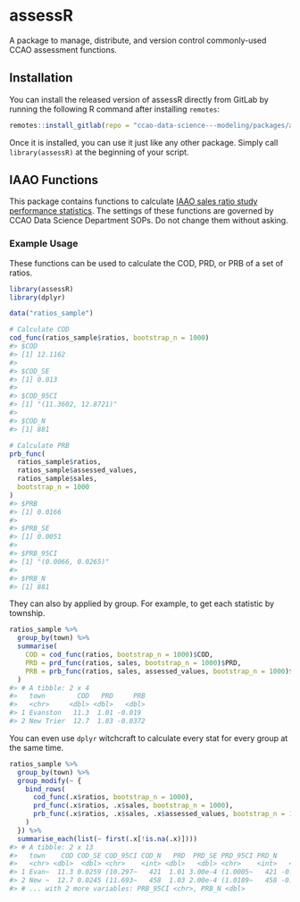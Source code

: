 
<!-- README.md is generated from README.Rmd. Please edit that file -->

# assessR

A package to manage, distribute, and version control commonly-used CCAO
assessment functions.

## Installation

You can install the released version of assessR directly from GitLab by
running the following R command after installing `remotes`:

``` r
remotes::install_gitlab(repo = "ccao-data-science---modeling/packages/assessR")
```

Once it is installed, you can use it just like any other package. Simply
call `library(assessR)` at the beginning of your script.

## IAAO Functions

This package contains functions to calculate [IAAO sales ratio study
performance
statistics](https://www.iaao.org/media/standards/Standard_on_Ratio_Studies.pdf).
The settings of these functions are governed by CCAO Data Science
Department SOPs. Do not change them without asking.

### Example Usage

These functions can be used to calculate the COD, PRD, or PRB of a set
of ratios.

``` r
library(assessR)
library(dplyr)

data("ratios_sample")

# Calculate COD
cod_func(ratios_sample$ratios, bootstrap_n = 1000)
#> $COD
#> [1] 12.1162
#> 
#> $COD_SE
#> [1] 0.013
#> 
#> $COD_95CI
#> [1] "(11.3602, 12.8721)"
#> 
#> $COD_N
#> [1] 881

# Calculate PRB
prb_func(
  ratios_sample$ratios,
  ratios_sample$assessed_values,
  ratios_sample$sales,
  bootstrap_n = 1000
)
#> $PRB
#> [1] 0.0166
#> 
#> $PRB_SE
#> [1] 0.0051
#> 
#> $PRB_95CI
#> [1] "(0.0066, 0.0265)"
#> 
#> $PRB_N
#> [1] 881
```

They can also by applied by group. For example, to get each statistic by
township.

``` r
ratios_sample %>%
  group_by(town) %>%
  summarise(
    COD = cod_func(ratios, bootstrap_n = 1000)$COD,
    PRD = prd_func(ratios, sales, bootstrap_n = 1000)$PRD,
    PRB = prb_func(ratios, sales, assessed_values, bootstrap_n = 1000)$PRB
  )
#> # A tibble: 2 x 4
#>   town        COD   PRD     PRB
#>   <chr>     <dbl> <dbl>   <dbl>
#> 1 Evanston   11.3  1.01 -0.019 
#> 2 New Trier  12.7  1.03 -0.0372
```

You can even use `dplyr` witchcraft to calculate every stat for every
group at the same time.

``` r
ratios_sample %>%
  group_by(town) %>%
  group_modify(~ {
    bind_rows(
      cod_func(.x$ratios, bootstrap_n = 1000),
      prd_func(.x$ratios, .x$sales, bootstrap_n = 1000),
      prb_func(.x$ratios, .x$sales, .x$assessed_values, bootstrap_n = 1000)
    )
  }) %>%
  summarise_each(list(~ first(.x[!is.na(.x)]))) 
#> # A tibble: 2 x 13
#>   town    COD COD_SE COD_95CI COD_N   PRD  PRD_SE PRD_95CI PRD_N     PRB PRB_SE
#>   <chr> <dbl>  <dbl> <chr>    <int> <dbl>   <dbl> <chr>    <int>   <dbl>  <dbl>
#> 1 Evan~  11.3 0.0259 (10.297~   421  1.01 3.00e-4 (1.0005~   421 -0.019  0.0078
#> 2 New ~  12.7 0.0245 (11.693~   458  1.03 2.00e-4 (1.0189~   458 -0.0374 0.0085
#> # ... with 2 more variables: PRB_95CI <chr>, PRB_N <dbl>
```
